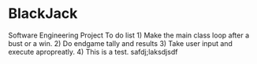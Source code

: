 # BlackJack
Software Engineering Project
To do list 
    1) Make the main class loop after a bust or a win.
    2) Do endgame tally and results 
    3) Take user input and execute apropreatly.
    4) This is a test.
safdj;laksdjsdf
